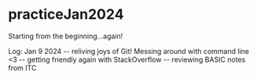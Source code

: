 # practiceJan2024

Starting from the beginning...again!

Log:
Jan 9 2024
-- reliving joys of Git! Messing around with command line <3
-- getting friendly again with StackOverflow
-- reviewing BASIC notes from ITC
